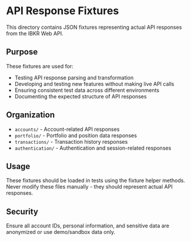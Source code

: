 # API Response Fixtures

This directory contains JSON fixtures representing actual API responses from the IBKR Web API.

## Purpose

These fixtures are used for:
- Testing API response parsing and transformation
- Developing and testing new features without making live API calls
- Ensuring consistent test data across different environments
- Documenting the expected structure of API responses

## Organization

- `accounts/` - Account-related API responses
- `portfolio/` - Portfolio and position data responses
- `transactions/` - Transaction history responses
- `authentication/` - Authentication and session-related responses

## Usage

These fixtures should be loaded in tests using the fixture helper methods. Never modify these files manually - they should represent actual API responses.

## Security

Ensure all account IDs, personal information, and sensitive data are anonymized or use demo/sandbox data only.